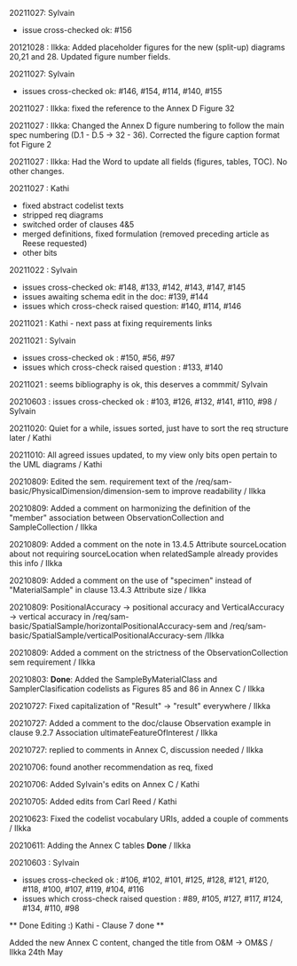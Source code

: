 20211027: Sylvain
- issue cross-checked ok: #156

20121028 : Ilkka: Added placeholder figures for the new (split-up) diagrams 20,21 and 28. Updated figure number fields.

20211027: Sylvain
- issues cross-checked ok: #146, #154, #114, #140, #155

20211027 : Ilkka: fixed the reference to the Annex D Figure 32


20211027 : Ilkka: Changed the Annex D figure numbering to follow the main spec numbering (D.1 - D.5 -> 32 - 36). Corrected the figure caption format fot Figure 2

20211027 : Ilkka: Had the Word to update all fields (figures, tables, TOC). No other changes. 

20211027 : Kathi 
- fixed abstract codelist texts
- stripped req diagrams
- switched order of clauses 4&5
- merged definitions, fixed formulation (removed preceding article as Reese requested)
- other bits

20211022 : Sylvain
- issues cross-checked ok: #148, #133, #142, #143, #147, #145
- issues awaiting schema edit in the doc: #139, #144
- issues which cross-check raised question: #140, #114, #146

20211021 : Kathi - next pass at fixing requirements links

20211021 : Sylvain
- issues cross-checked ok : #150, #56, #97
- issues which cross-check raised question : #133, #140

20211021 : seems bibliography is ok, this deserves a commmit/ Sylvain

20210603 : issues cross-checked ok : #103, #126, #132, #141, #110, #98 / Sylvain

20211020: Quiet for a while, issues sorted, just have to sort the req structure later / Kathi

20211010: All agreed issues updated, to my view only bits open pertain to the UML diagrams / Kathi 

20210809: Edited the sem. requirement text of the /req/sam-basic/PhysicalDimension/dimension-sem to improve readability / Ilkka

20210809: Added a comment on harmonizing the definition of the "member" association between ObservationCollection and SampleCollection / Ilkka

20210809: Added a comment on the note in 13.4.5	Attribute sourceLocation about not requiring sourceLocation when relatedSample already provides this info / Ilkka

20210809: Added a comment on the use of "specimen" instead of "MaterialSample" in clause 13.4.3 Attribute size / Ilkka

20210809: PositionalAccuracy -> positional accuracy and VerticalAccuracy -> vertical accuracy in /req/sam-basic/SpatialSample/horizontalPositionalAccuracy-sem and /req/sam-basic/SpatialSample/verticalPositionalAccuracy-sem /Ilkka

20210809: Added a comment on the strictness of the ObservationCollection sem requirement / Ilkka

20210803: **Done**: Added the SampleByMaterialClass and SamplerClasification codelists as Figures 85 and 86 in Annex C / Ilkka

20210727: Fixed capitalization of "Result" -> "result" everywhere / Ilkka

20210727: Added a comment to the doc/clause Observation example in clause 9.2.7	Association ultimateFeatureOfInterest / Ilkka

20210727: replied to comments in Annex C, discussion needed / Ilkka

20210706: found another recommendation as req, fixed

20210706: Added Sylvain's edits on Annex C / Kathi

20210705: Added edits from Carl Reed / Kathi

20210623: Fixed the codelist vocabulary URIs, added a couple of comments / Ilkka

20210611: Adding the Annex C tables **Done** / Ilkka

20210603 : Sylvain
- issues cross-checked ok : #106, #102, #101, #125, #128, #121, #120, #118, #100, #107, #119, #104, #116
- issues which cross-check raised question : #89, #105, #127, #117, #124, #134, #110, #98

** Done Editing :) Kathi - Clause 7 done  **

Added the new Annex C content, changed the title from O&M -> OM&S / Ilkka 24th May
